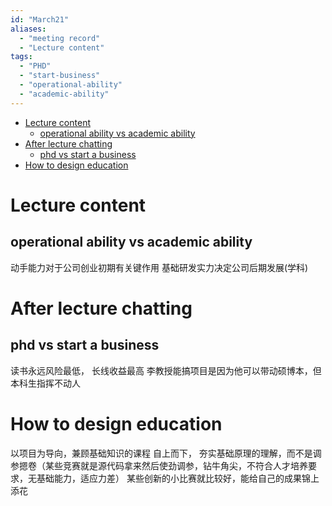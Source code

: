 ```yaml
---
id: "March21"
aliases:
  - "meeting record"
  - "Lecture content"
tags:
  - "PHD"
  - "start-business"
  - "operational-ability"
  - "academic-ability"
---
```


<!--toc:start-->
- [Lecture content](#lecture-content)
  - [operational ability vs academic ability](#operational-ability-vs-academic-ability)
- [After lecture chatting](#after-lecture-chatting)
  - [phd vs start a business](#phd-vs-start-a-business)
- [How to design education](#how-to-design-education)
<!--toc:end-->

# Lecture content
## operational ability vs academic ability
动手能力对于公司创业初期有关键作用
基础研发实力决定公司后期发展(学科)

# After lecture chatting
## phd vs start a business
读书永远风险最低， 长线收益最高
李教授能搞项目是因为他可以带动硕博本，但本科生指挥不动人

# How to design education
以项目为导向，兼顾基础知识的课程
自上而下， 夯实基础原理的理解，而不是调参摁卷（某些竞赛就是源代码拿来然后使劲调参，钻牛角尖，不符合人才培养要求，无基础能力，适应力差）
某些创新的小比赛就比较好，能给自己的成果锦上添花



